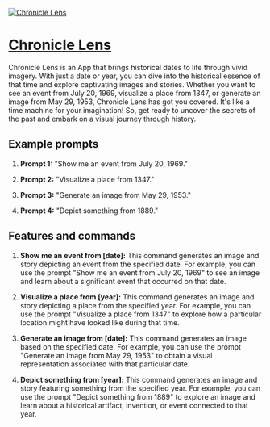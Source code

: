 [![Chronicle Lens](https://files.oaiusercontent.com/file-jPB2QrViQukh7Zd0kvVuwq86?se=2123-10-18T16%3A23%3A06Z&sp=r&sv=2021-08-06&sr=b&rscc=max-age%3D31536000%2C%20immutable&rscd=attachment%3B%20filename%3Df7e7e91d-0ad5-4500-8bea-c2cec069c40d.png&sig=CSTFAQbxTea5H9EplYcNjZBdQwVndlYPFVsLeclqdVE%3D)](https://chat.openai.com/g/g-MHHejVVw6-chronicle-lens)

# [Chronicle Lens](https://chat.openai.com/g/g-MHHejVVw6-chronicle-lens)

Chronicle Lens is an App that brings historical dates to life through vivid imagery. With just a date or year, you can dive into the historical essence of that time and explore captivating images and stories. Whether you want to see an event from July 20, 1969, visualize a place from 1347, or generate an image from May 29, 1953, Chronicle Lens has got you covered. It's like a time machine for your imagination! So, get ready to uncover the secrets of the past and embark on a visual journey through history.

## Example prompts

1. **Prompt 1:** "Show me an event from July 20, 1969."

2. **Prompt 2:** "Visualize a place from 1347."

3. **Prompt 3:** "Generate an image from May 29, 1953."

4. **Prompt 4:** "Depict something from 1889."


## Features and commands

1. **Show me an event from [date]:** This command generates an image and story depicting an event from the specified date. For example, you can use the prompt "Show me an event from July 20, 1969" to see an image and learn about a significant event that occurred on that date.

2. **Visualize a place from [year]:** This command generates an image and story depicting a place from the specified year. For example, you can use the prompt "Visualize a place from 1347" to explore how a particular location might have looked like during that time.

3. **Generate an image from [date]:** This command generates an image based on the specified date. For example, you can use the prompt "Generate an image from May 29, 1953" to obtain a visual representation associated with that particular date.

4. **Depict something from [year]:** This command generates an image and story featuring something from the specified year. For example, you can use the prompt "Depict something from 1889" to explore an image and learn about a historical artifact, invention, or event connected to that year.